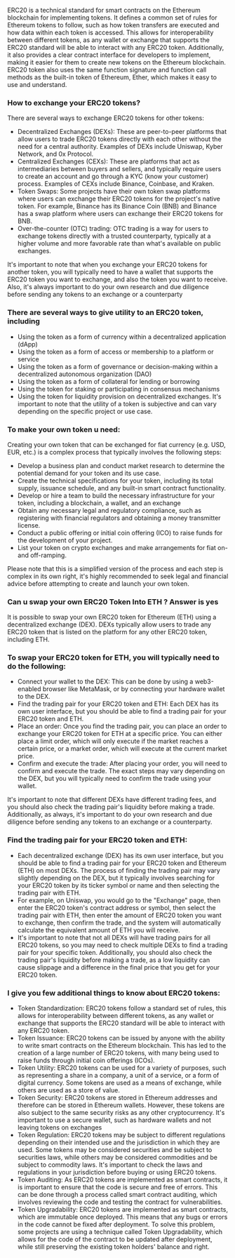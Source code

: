 ERC20 is a technical standard for smart contracts on the Ethereum blockchain for implementing tokens. It defines a common set of rules for Ethereum tokens to follow, such as how token transfers are executed and how data within each token is accessed. This allows for interoperability between different tokens, as any wallet or exchange that supports the ERC20 standard will be able to interact with any ERC20 token. Additionally, it also provides a clear contract interface for developers to implement, making it easier for them to create new tokens on the Ethereum blockchain. ERC20 token also uses the same function signature and function call methods as the built-in token of Ethereum, Ether, which makes it easy to use and understand.

### How to exchange your ERC20 tokens?
There are several ways to exchange ERC20 tokens for other tokens:
* Decentralized Exchanges (DEXs): These are peer-to-peer platforms that allow users to trade ERC20 tokens directly with each other without the need for a central authority. Examples of DEXs include Uniswap, Kyber Network, and 0x Protocol.
* Centralized Exchanges (CEXs): These are platforms that act as intermediaries between buyers and sellers, and typically require users to create an account and go through a KYC (know your customer) process. Examples of CEXs include Binance, Coinbase, and Kraken.
* Token Swaps: Some projects have their own token swap platforms where users can exchange their ERC20 tokens for the project's native token. For example, Binance has its Binance Coin (BNB) and Binance has a swap platform where users can exchange their ERC20 tokens for BNB.
* Over-the-counter (OTC) trading: OTC trading is a way for users to exchange tokens directly with a trusted counterparty, typically at a higher volume and more favorable rate than what's available on public exchanges.

It's important to note that when you exchange your ERC20 tokens for another token, you will typically need to have a wallet that supports the ERC20 token you want to exchange, and also the token you want to receive. Also, it's always important to do your own research and due diligence before sending any tokens to an exchange or a counterparty


### There are several ways to give utility to an ERC20 token, including
* Using the token as a form of currency within a decentralized application (dApp)
* Using the token as a form of access or membership to a platform or service
* Using the token as a form of governance or decision-making within a decentralized autonomous organization (DAO)
* Using the token as a form of collateral for lending or borrowing
* Using the token for staking or participating in consensus mechanisms
* Using the token for liquidity provision on decentralized exchanges.
It's important to note that the utility of a token is subjective and can vary depending on the specific project or use case.

### To make your own token u need: 
Creating your own token that can be exchanged for fiat currency (e.g. USD, EUR, etc.) is a complex process that typically involves the following steps:

* Develop a business plan and conduct market research to determine the potential demand for your token and its use case.
* Create the technical specifications for your token, including its total supply, issuance schedule, and any built-in smart contract functionality.
* Develop or hire a team to build the necessary infrastructure for your token, including a blockchain, a wallet, and an exchange
* Obtain any necessary legal and regulatory compliance, such as registering with financial regulators and obtaining a money transmitter license.
* Conduct a public offering or initial coin offering (ICO) to raise funds for the development of your project.
* List your token on crypto exchanges and make arrangements for fiat on- and off-ramping.

Please note that this is a simplified version of the process and each step is complex in its own right, it's highly recommended to seek legal and financial advice before attempting to create and launch your own token.


### Can u swap your own ERC20 Token Into ETH ? Answer is yes
It is possible to swap your own ERC20 token for Ethereum (ETH) using a decentralized exchange (DEX). DEXs typically allow users to trade any ERC20 token that is listed on the platform for any other ERC20 token, including ETH.

### To swap your ERC20 token for ETH, you will typically need to do the following:
* Connect your wallet to the DEX: This can be done by using a web3-enabled browser like MetaMask, or by connecting your hardware wallet to the DEX.
* Find the trading pair for your ERC20 token and ETH: Each DEX has its own user interface, but you should be able to find a trading pair for your ERC20 token and ETH.
* Place an order: Once you find the trading pair, you can place an order to exchange your ERC20 token for ETH at a specific price. You can either place a limit order, which will only execute if the market reaches a certain price, or a market order, which will execute at the current market price.
* Confirm and execute the trade: After placing your order, you will need to confirm and execute the trade. The exact steps may vary depending on the DEX, but you will typically need to confirm the trade using your wallet.

It's important to note that different DEXs have different trading fees, and you should also check the trading pair's liquidity before making a trade. Additionally, as always, it's important to do your own research and due diligence before sending any tokens to an exchange or a counterparty.




### Find the trading pair for your ERC20 token and ETH:
* Each decentralized exchange (DEX) has its own user interface, but you should be able to find a trading pair for your ERC20 token and Ethereum (ETH) on most DEXs. The process of finding the trading pair may vary slightly depending on the DEX, but it typically involves searching for your ERC20 token by its ticker symbol or name and then selecting the trading pair with ETH.
* For example, on Uniswap, you would go to the "Exchange" page, then enter the ERC20 token's contract address or symbol, then select the trading pair with ETH, then enter the amount of ERC20 token you want to exchange, then confirm the trade, and the system will automatically calculate the equivalent amount of ETH you will receive.
* It's important to note that not all DEXs will have trading pairs for all ERC20 tokens, so you may need to check multiple DEXs to find a trading pair for your specific token. Additionally, you should also check the trading pair's liquidity before making a trade, as a low liquidity can cause slippage and a difference in the final price that you get for your ERC20 token.


### I give you few additional things to know about ERC20 tokens:
* Token Standardization: ERC20 tokens follow a standard set of rules, this allows for interoperability between different tokens, as any wallet or exchange that supports the ERC20 standard will be able to interact with any ERC20 token.
* Token Issuance: ERC20 tokens can be issued by anyone with the ability to write smart contracts on the Ethereum blockchain. This has led to the creation of a large number of ERC20 tokens, with many being used to raise funds through initial coin offerings (ICOs).
* Token Utility: ERC20 tokens can be used for a variety of purposes, such as representing a share in a company, a unit of a service, or a form of digital currency. Some tokens are used as a means of exchange, while others are used as a store of value.
* Token Security: ERC20 tokens are stored in Ethereum addresses and therefore can be stored in Ethereum wallets. However, these tokens are also subject to the same security risks as any other cryptocurrency. It's important to use a secure wallet, such as hardware wallets and not leaving tokens on exchanges
* Token Regulation: ERC20 tokens may be subject to different regulations depending on their intended use and the jurisdiction in which they are used. Some tokens may be considered securities and be subject to securities laws, while others may be considered commodities and be subject to commodity laws. It's important to check the laws and regulations in your jurisdiction before buying or using ERC20 tokens.
* Token Auditing: As ERC20 tokens are implemented as smart contracts, it is important to ensure that the code is secure and free of errors. This can be done through a process called smart contract auditing, which involves reviewing the code and testing the contract for vulnerabilities.
* Token Upgradability: ERC20 tokens are implemented as smart contracts, which are immutable once deployed. This means that any bugs or errors in the code cannot be fixed after deployment. To solve this problem, some projects are using a technique called Token Upgradability, which allows for the code of the contract to be updated after deployment, while still preserving the existing token holders' balance and right.


